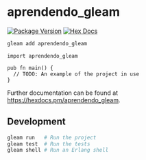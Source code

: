 # aprendendo_gleam

[![Package Version](https://img.shields.io/hexpm/v/aprendendo_gleam)](https://hex.pm/packages/aprendendo_gleam)
[![Hex Docs](https://img.shields.io/badge/hex-docs-ffaff3)](https://hexdocs.pm/aprendendo_gleam/)

```sh
gleam add aprendendo_gleam
```
```gleam
import aprendendo_gleam

pub fn main() {
  // TODO: An example of the project in use
}
```

Further documentation can be found at <https://hexdocs.pm/aprendendo_gleam>.

## Development

```sh
gleam run   # Run the project
gleam test  # Run the tests
gleam shell # Run an Erlang shell
```
